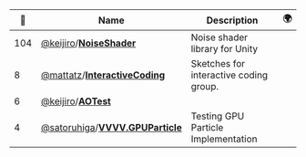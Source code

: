 |:star2: | Name | Description | 🌍|
|---|---|---|---|
|104|[@keijiro](https://github.com/keijiro)/[**NoiseShader**](https://github.com/keijiro/NoiseShader)|Noise shader library for Unity||
|8|[@mattatz](https://github.com/mattatz)/[**InteractiveCoding**](https://github.com/mattatz/InteractiveCoding)|Sketches for interactive coding group.||
|6|[@keijiro](https://github.com/keijiro)/[**AOTest**](https://github.com/keijiro/AOTest)|||
|4|[@satoruhiga](https://github.com/satoruhiga)/[**VVVV.GPUParticle**](https://github.com/satoruhiga/VVVV.GPUParticle)|Testing GPU Particle Implementation||

